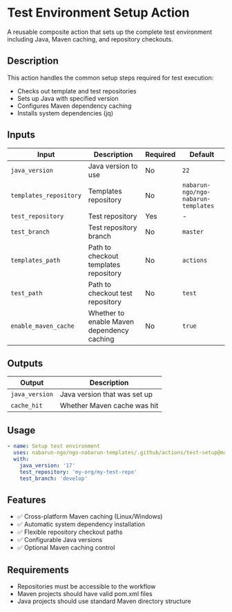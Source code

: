 # Test Environment Setup Action

A reusable composite action that sets up the complete test environment including Java, Maven caching, and repository checkouts.

## Description

This action handles the common setup steps required for test execution:
- Checks out template and test repositories
- Sets up Java with specified version
- Configures Maven dependency caching
- Installs system dependencies (jq)

## Inputs

| Input | Description | Required | Default |
|-------|-------------|----------|---------|
| `java_version` | Java version to use | No | `22` |
| `templates_repository` | Templates repository | No | `nabarun-ngo/ngo-nabarun-templates` |
| `test_repository` | Test repository | Yes | - |
| `test_branch` | Test repository branch | No | `master` |
| `templates_path` | Path to checkout templates repository | No | `actions` |
| `test_path` | Path to checkout test repository | No | `test` |
| `enable_maven_cache` | Whether to enable Maven dependency caching | No | `true` |

## Outputs

| Output | Description |
|--------|-------------|
| `java_version` | Java version that was set up |
| `cache_hit` | Whether Maven cache was hit |

## Usage

```yaml
- name: Setup test environment
  uses: nabarun-ngo/ngo-nabarun-templates/.github/actions/test-setup@main
  with:
    java_version: '17'
    test_repository: 'my-org/my-test-repo'
    test_branch: 'develop'
```

## Features

- ✅ Cross-platform Maven caching (Linux/Windows)
- ✅ Automatic system dependency installation
- ✅ Flexible repository checkout paths
- ✅ Configurable Java versions
- ✅ Optional Maven caching control

## Requirements

- Repositories must be accessible to the workflow
- Maven projects should have valid pom.xml files
- Java projects should use standard Maven directory structure
